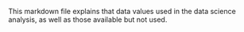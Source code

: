 This markdown file explains that data values used in the data science analysis, as well as those available but not used.

